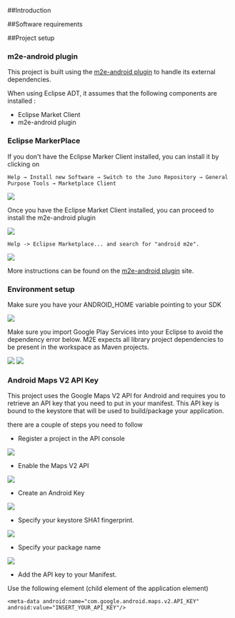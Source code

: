 ##Introduction

##Software requirements


##Project setup

### m2e-android plugin

This project is built using the [m2e-android plugin](http://rgladwell.github.io/m2e-android/index.html) to handle its external dependencies.

When using Eclipse ADT, it assumes that the following components are installed :

- Eclipse Market Client
- m2e-android plugin

### Eclipse MarkerPlace

If you don't have the Eclipse Marker Client installed, you can install it by clicking on 

```Help → Install new Software → Switch to the Juno Repository → General Purpose Tools → Marketplace Client```

![](https://dl.dropboxusercontent.com/u/13246619/Blog%20Articles/AndroidMavenSetup/1_available_soft.PNG)

Once you have the Eclipse Market Client installed, you can proceed to install the m2e-android plugin

![](https://dl.dropboxusercontent.com/u/13246619/Blog%20Articles/AndroidMavenSetup/2_marketplace.PNG)

```Help -> Eclipse Marketplace... and search for "android m2e".```

![](https://dl.dropboxusercontent.com/u/13246619/Blog%20Articles/AndroidMavenSetup/3_android_m2e.PNG)

More instructions can be found on the [m2e-android plugin](http://rgladwell.github.io/m2e-android/index.html) site.

### Environment setup

Make sure you have your ANDROID_HOME variable pointing to your SDK

![](https://dl.dropboxusercontent.com/u/13246619/Blog%20Articles/AndroidMavenSetup/4_env_variable.PNG)

Make sure you import Google Play Services into your Eclipse to avoid the dependency error below. 
M2E expects all library project dependencies to be present in the workspace as Maven projects.

![](https://dl.dropboxusercontent.com/u/13246619/Blog%20Articles/AndroidMavenSetup/5_playservices_import.PNG)
![](https://dl.dropboxusercontent.com/u/13246619/Blog%20Articles/AndroidMavenSetup/6_dependency_warning.PNG)

### Android Maps V2 API Key

This project uses the Google Maps V2 API for Android and requires you to retrieve an API key that you need to put in your manifest.
This API key is bound to the keystore that will be used to build/package your application.

there are a couple of steps you need to follow

- Register a project in the API console

![](https://dl.dropboxusercontent.com/u/13246619/Blog%20Articles/AndroidMavenSetup/7_register_key.PNG)

- Enable the Maps V2 API

![](https://dl.dropboxusercontent.com/u/13246619/Blog%20Articles/AndroidMavenSetup/8_enable_api.PNG)

- Create an Android Key

![](https://dl.dropboxusercontent.com/u/13246619/Blog%20Articles/AndroidMavenSetup/9_android_key.PNG)

- Specify your keystore SHA1 fingerprint.

![](https://dl.dropboxusercontent.com/u/13246619/Blog%20Articles/AndroidMavenSetup/10_android_keystore.PNG)

- Specify your package name

![](https://dl.dropboxusercontent.com/u/13246619/Blog%20Articles/AndroidMavenSetup/11_android_manifest.PNG)

- Add the API key to your Manifest.

Use the following element (child element of the application element)

	<meta-data android:name="com.google.android.maps.v2.API_KEY" android:value="INSERT_YOUR_API_KEY"/>
        